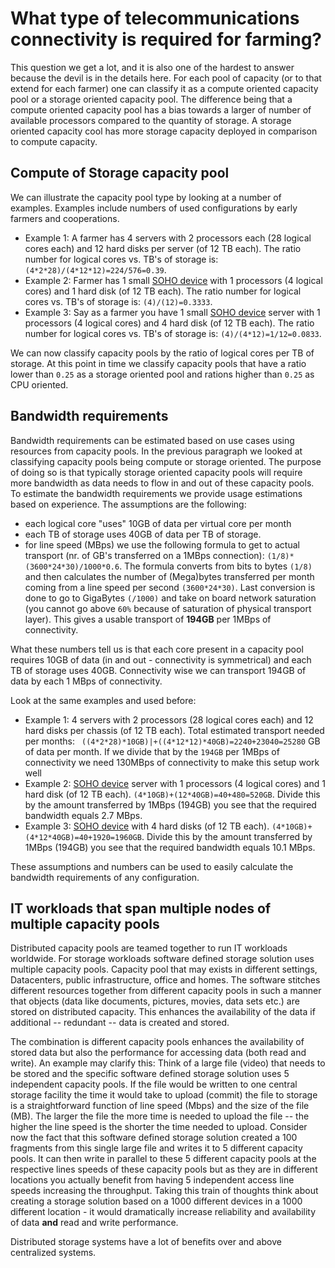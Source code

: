 # What type of telecommunications connectivity is required for farming?

This question we get a lot, and it is also one of the hardest to answer because the devil is in the details here. For each pool of capacity (or to that extend for each farmer) one can classify it as a compute oriented capacity pool or a storage oriented capacity pool. The difference being that a compute oriented capacity pool has a bias towards a larger of number of available processors compared to the quantity of storage. A storage oriented capacity cool has more storage capacity deployed in comparison to compute capacity.

## Compute of Storage capacity pool

We can illustrate the capacity pool type by looking at a number of examples.  Examples include numbers of used configurations by early farmers and cooperations.
- Example 1:  A farmer has 4 servers with 2 processors each (28 logical cores each) and 12 hard disks per server (of 12 TB each).  The ratio number for logical cores vs. TB's of storage is: ```(4*2*28)/(4*12*12)=224/576=0.39```.
- Example 2:  Farmer has 1 small [SOHO device](https://bettertoken.shop/product/sn1-soho-node-server/) with 1 processors (4 logical cores) and 1 hard disk (of 12 TB each).  The ratio number for logical cores vs. TB's of storage is: ```(4)/(12)=0.3333```.
- Example 3:  Say as a farmer you have 1 small [SOHO device](https://bettertoken.shop/product/sn1-soho-node-server/) server with 1 processors (4 logical cores) and 4 hard disk (of 12 TB each).  The ratio number for logical cores vs. TB's of storage is: ```(4)/(4*12)=1/12=0.0833```.

We can now classify capacity pools by the ratio of logical cores per TB of storage. At this point in time we classify capacity pools that have a ratio lower than ```0.25``` as a storage oriented pool and rations higher than ```0.25``` as CPU oriented.

## Bandwidth requirements

Bandwidth requirements can be estimated based on use cases using resources from capacity pools.  In the previous paragraph we looked at classifying capacity pools being compute or storage oriented.  The purpose of doing so is that typically storage oriented capacity pools will require more bandwidth as data needs to flow in and out of these capacity pools.  To estimate the bandwidth requirements we provide usage estimations based on experience. The assumptions are the following:
- each logical core "uses" 10GB of data per virtual core per month
- each TB of storage uses 40GB of data per TB of storage.
- for line speed (MBps) we use the following formula to get to actual transport (nr. of GB's transferred on a 1MBps connection): ```(1/8)*(3600*24*30)/1000*0.6```.  The formula converts from bits to bytes ```(1/8)``` and then calculates the number of (Mega)bytes transferred per month coming from a line speed per second ```(3600*24*30)```.  Last conversion is done to go to GigaBytes ```(/1000)``` and take on board network saturation (you cannot go above ```60%``` because of saturation of physical transport layer).  This gives a usable transport of **194GB** per 1MBps of connectivity.

What these numbers tell us is that each core present in a capacity pool requires 10GB of data (in and out - connectivity is symmetrical) and each TB of storage uses 40GB.  Connectivity wise we can transport 194GB of data by each 1 MBps of connectivity.

Look at the same examples and used before:

- Example 1: 4 servers with 2 processors (28 logical cores each) and 12 hard disks per chassis (of 12 TB each).  Total estimated transport needed per months: ``` ((4*2*28)*10GB)|+((4*12*12)*40GB)=2240+23040=25280``` GB of data per month.  If we divide that by the ```194GB``` per 1MBps of connectivity we need 130MBps of connectivity to make this setup work well
- Example 2:  [SOHO device](https://bettertoken.shop/product/sn1-soho-node-server/) server with 1 processors (4 logical cores) and 1 hard disk (of 12 TB each).  ```(4*10GB)+(12*40GB)=40+480=520GB```. Divide this by the amount transferred by 1MBps (194GB) you see that the required bandwidth equals 2.7 MBps.
- Example 3:  [SOHO device](https://bettertoken.shop/product/sn1-soho-node-server/) with 4 hard disks (of 12 TB each).  ```(4*10GB)+(4*12*40GB)=40+1920=1960GB```. Divide this by the amount transferred by 1MBps (194GB) you see that the required bandwidth equals 10.1 MBps.

These assumptions and numbers can be used to easily calculate the bandwidth requirements of any configuration.

##  IT workloads that span multiple nodes of multiple capacity pools

Distributed capacity pools are teamed together to run IT workloads worldwide.  For storage workloads software defined storage solution uses multiple capacity pools.  Capacity pool that may exists in different settings, Datacenters, public infrastructure, office and homes.  The software stitches different resources together from different capacity pools in such a manner that objects (data like documents, pictures, movies, data sets etc.) are stored on distributed capacity.  This enhances the availability of the data if additional -- redundant -- data is created and stored.

The combination is different capacity pools enhances the availability of stored data but also the performance for accessing data (both read and write).  An example may clarify this:  Think of a large file (video) that needs to be stored and the specific software defined storage solution uses 5 independent capacity pools.  If the file would be written to one central storage facility the time it would take to upload (commit) the file to storage is a straightforward function of line speed (Mbps) and the size of the file (MB).  The larger the file the more  time is needed to upload the file -- the higher the line speed is the shorter the time needed to upload.  Consider now the fact that this software defined storage solution created a 100 fragments from this single large file and writes it to 5 different capacity pools.  It can then write in parallel to these 5 different capacity pools at the respective lines speeds of these capacity pools but as they are in different locations you actually benefit from having 5 independent access line speeds increasing the throughput.  Taking this train of thoughts think about creating a storage solution based on a 1000 different devices in a 1000 different location - it would dramatically increase reliability and availability of data **and** read and write performance.

Distributed storage systems have a lot of benefits over and above centralized systems.
